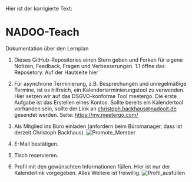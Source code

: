 Hier ist der korrigierte Text:

# NADOO-Teach
Dokumentation über den Lernplan

1. Dieses GitHub-Repositories einen Stern geben und Forken für eigene Notizen, Feedback, Fragen und Verbesserungen.
  1.1 öffne das Reposetory.
   Auf der Hautseite hier 

3. Für asynchrone Terminierung, z.B. Besprechungen und unregelmäßige Termine, ist es hilfreich, ein Kalenderterminierungstool zu verwenden. Hier setzen wir auf das DSGVO-konforme Tool meetergo. Die erste Aufgabe ist das Erstellen eines Kontos. Sollte bereits ein Kalendertool vorhanden sein, sollte der Link an christoph.backhaus@nadooit.de gesendet werden. Seite: https://my.meetergo.com/

4. Als Mitglied ins Büro einladen (anfordern beim Büromanager, dass ist derzeit Christoph Backhaus).
   ![Promote_Member](https://github.com/user-attachments/assets/cae2cfdc-8515-4dd0-b2c7-f3306957a785)



5. E-Mail bestätigen.

6. Tisch reservieren.

7. Profil mit den gewünschten Informationen füllen. Hier ist nur der Kalenderlink vorgegeben. Alles Weitere ist freiwillig.
![Profil_ausfüllen](https://github.com/user-attachments/assets/d1a089c8-f0ba-4d3c-bf38-aa0e0979d561)
